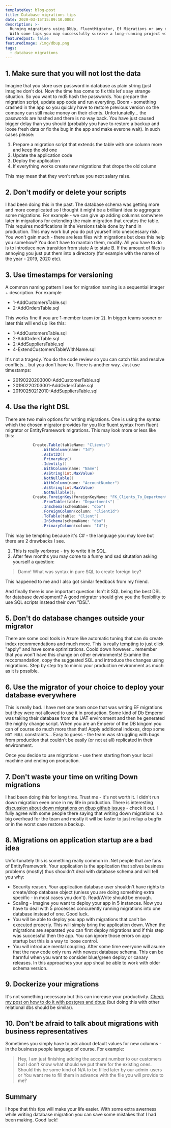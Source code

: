 ```yaml
---
templateKey: blog-post
title: Database migrations tips
date: 2020-03-15T15:09:10.000Z
description: >-
  Running migrations using DbUp, FluentMigrator, Ef Migrations or any other tool is really easy to start with. 
  With some tips you may successfully survive a long-running project with no stress or sad expierences.
featuredpost: false
featuredimage: /img/dbup.png
tags:
  - database migrations
---
```

## 1. Make sure that you will not lost the data
Imagine that you store user password in database as plain string (just imagine don't do). Now the time has come to fix this let's say strange situation. So you want to md5 hash the passwords. You prepare the migration script, update app code and run everyting. Boom - something crashed in the app so you quickly have to restore previous version so the company can still make money on their clients. Unfortunatelly... the passwords are hashed and there is no way back. You have just caused bigger delay than you should (probably you have to restore a backup and loose fresh data or fix the bug in the app and make everone wait). In such cases please:
1. Prepare a migration script that extends the table with one column more and keep the old one
2. Update the application code
3. Deploy the application
4. If everything works create new migrations that drops the old column

This may mean that they won't refuse you next salary raise.

## 2. Don't modify or delete your scripts
I had been doing this in the past. The database schema was getting more and more complicated so I thought it might be a brilliant idea to aggregate some migrations. For example - we can give up adding columns somwhere later in migrations for extending the main migration that creates the table. This requires modifications in the Versions table done by hand in production. This may work but you do put yourself into uneccessary risk. You won't gain much - there are less files with migrations but does this help you somehow? You don't have to mantain them, modify. All you have to do is to introduce new transition from state A to state B. If the amount of files is annoying you just put them into a directory (for example with the name of the year - 2019, 2020 etc).

## 3. Use timestamps for versioning
A common naming pattern I see for migration naming is a sequential integer + description. For example
* 1-AddCustomersTable.sql
* 2-AddOrdersTable.sql

This works fine if you are 1-member team (or 2). In bigger teams sooner or later this will end up like this:
* 1-AddCustomersTable.sql
* 2-AddOrdersTable.sql
* 2-AddSuppliersTable.sql
* 4-ExtendCustomersTableWithName.sql

It's not a tragedy. You do the code review so you can catch this and resolve conflicts... but you don't have to. There is another way. Just use timestamps:
* 20190220203000-AddCustomerTable.sql
* 20190220203001-AddOrdersTable.sql
* 20190250212010-AddSuppliersTable.sql

## 4. Use the right DSL
There are two main options for writing migrations. One is using the syntax which the chosen migrator provides for you like fluent syntax from fluent migrator or EntityFramework migrations. This may look more or less like this:
```csharp
            Create.Table(tableName: "Clients")
                .WithColumn(name: "Id")
                .AsInt32()
                .PrimaryKey()
                .Identity()
                .WithColumn(name: "Name")
                .AsString(int.MaxValue)
                .NotNullable()
                .WithColumn(name: "AccountNumber")
                .AsString(int.MaxValue)
                .NotNullable();
            Create.ForeignKey(foreignKeyName: "FK_Clients_To_Departments")
                .FromTable(table: "Departments")
                .InSchema(schemaName: "dbo")
                .ForeignColumn(column: "ClientId")
                .ToTable(table: "Client")
                .InSchema(schemaName: "dbo")
                .PrimaryColumn(column: "Id");
```
This may be tempting because it's C# - the language you may love but there are 2 drawbacks I see. 
1. This is really verbrose - try to write it in SQL.
2. After few months you may come to a funny and sad situtation asking yourself a question:
> Damn! What was syntax in pure SQL to create foreign key? 

This happened to me and I also got similar feedback from my friend. 

And finally there is one important question: Isn't it SQL being the best DSL for database development? A good migrator should give you the flexibility to use SQL scripts instead their own "DSL".

## 5. Don't do database changes outside your migrator
There are some cool tools in Azure like automatic tuning that can do create index recommendations and much more. This is really tempting to just click "apply" and have some optimizations. Coold down however... remember that you won't have this change on other environments! Examine the reccomandation, copy the suggested SQL and introduce the changes using migrations. Step by step try to mimic your production environment as much as it is possible.

## 6. Use the migrator of your choice to deploy your database everywhere
This is really bad. I have met one team once that was writing EF migrations but they were not allowed to use it in production. Some kind of Db Emperor was taking their database from the UAT environment and then he generated the mighty change script. When you are an Emperor of the DB kingom you can of course do much more than that! Apply additional indexes, drop some ``NOT NULL`` constraints... Easy to guess - the team was struggling with bugs from production that couldn't be easily (or not at all) replicated in their environment. 

Once you decide to use migrations - use them starting from your local machine and ending on production.

## 7. Don't waste your time on writing Down migrations
I had been doing this for long time. Trust me - it's not worth it. I didn't run down migration even once in my life in production. 
There is interesting [discussion about down migrations on dbup github issues](https://github.com/DbUp/DbUp/issues/42) - check it out. I fully agree with some people there saying that writing down migrations is a big overhead for the team and mostly it will be faster to just rollup a bugfix or in the worst case restore a backup.

## 8. Migrations on application startup are a bad idea
Unfortunately this is something really common in .Net people that are fans of EntityFramework. Your application is the application that solves business problems (mostly) thus shouldn't deal with database schema and will tell you why:
* Security reason. Your application database user shouldn't have rights to create/drop database object (unless you are doing something extra specific - in most cases you don't). Read/Write should be enough. 
* Scaling - Imagine you want to deploy your app in 5 instances. Now you have to deal with 5 processes concurently running migrations into one database instead of one. Good luck.
* You will be able to deploy you app with migrations that can't be executed properly. This will simply bring the application down. When the migrations are separated you can first deploy migrations and if this step was successful then the app. You can ignore those errors on app startup but this is a way to loose control.
* You will introduce mental coupling. After some time everyone will asume that the new code only runs with newest database schema. This can be harmful when you want to consider blue/green deploy or canary releases. In this approaches your app shoul be able to work with older schema version.

## 9. Dockerize your migrations
It's not something necessary but this can increase your productivity. [Check my post on how to do it with postgres and dbup](./2020-03-05-database_development_with_docker_and_dbup) (but doing this with other relational dbs should be similar).

## 10. Don't be afraid to talk about migrations with business representatives 
Sometimes you simply have to ask about default values for new columns - in the business people language of course. For example: 
> Hey, I am just finishing adding the account number to our customers but I don't know what should we put there for the existing ones. Should this be some kind of N/A to be filled later by our admin-users or You want me to fill them in advance with the file you will provide to me? 

## Summary
I hope that this tips will make your life easier. With some extra awerness while writing database migration you can save some mistakes that I had been making. Good luck!

